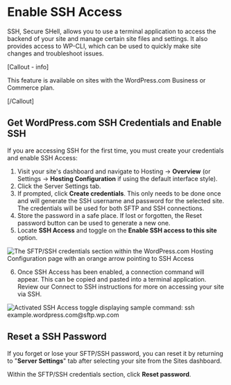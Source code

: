 # Enable SSH Access

SSH, Secure SHell, allows you to use a terminal application to access the backend of your site and manage certain site files and settings. It also provides access to WP-CLI, which can be used to quickly make site changes and troubleshoot issues.

[Callout - info]

This feature is available on sites with the WordPress.com Business or Commerce plan.

[/Callout]

## Get WordPress.com SSH Credentials and Enable SSH

If you are accessing SSH for the first time, you must create your credentials and enable SSH Access:

1. Visit your site's dashboard and navigate to Hosting → **Overview** (or Settings → **Hosting Configuration** if using the default interface style).
2. Click the Server Settings tab.
3. If prompted, click **Create credentials**. This only needs to be done once and will generate the SSH username and password for the selected site. The credentials will be used for both SFTP and SSH connections.
4. Store the password in a safe place. If lost or forgotten, the Reset password button can be used to generate a new one.
5. Locate **SSH Access** and toggle on the **Enable SSH access to this site** option.

![The SFTP/SSH credentials section within the WordPress.com Hosting Configuration page with an orange arrow pointing to SSH Access](../images/ssh-access-toggle.png)

6. Once SSH Access has been enabled, a connection command will appear. This can be copied and pasted into a terminal application. Review our Connect to SSH instructions for more on accessing your site via SSH.

![Activated SSH Access toggle displaying sample command: ssh example.wordpress.com@sftp.wp.com](../images/ssh-command-example.png)

## Reset a SSH Password

If you forget or lose your SFTP/SSH password, you can reset it by returning to "**Server Settings**" tab after selecting your site from the Sites dashboard.

Within the SFTP/SSH credentials section, click **Reset password**. 